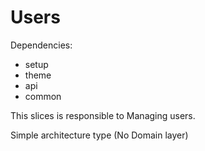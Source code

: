 # Users

Dependencies:

- setup
- theme
- api
- common

This slices is responsible to Managing users.

Simple architecture type (No Domain layer)
